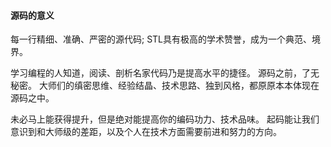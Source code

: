 #### 源码的意义
每一行精细、准确、严密的源代码;
STL具有极高的学术赞誉，成为一个典范、境界。

学习编程的人知道，阅读、剖析名家代码乃是提高水平的捷径。
源码之前，了无秘密。
大师们的缜密思维、经验结晶、技术思路、独到风格，都原原本本体现在源码之中。


未必马上能获得提升，但是绝对能提高你的编码功力、技术品味。
起码能让我们意识到和大师级的差距，以及个人在技术方面需要前进和努力的方向。
